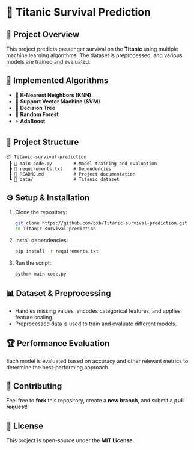 # 🚢 Titanic Survival Prediction

## 📝 Project Overview
This project predicts passenger survival on the **Titanic** using multiple machine learning algorithms. The dataset is preprocessed, and various models are trained and evaluated.

## 📌 Implemented Algorithms
- 🏡 **K-Nearest Neighbors (KNN)**
- 🎯 **Support Vector Machine (SVM)**
- 🌳 **Decision Tree**
- 🌲 **Random Forest**
- ⚡ **AdaBoost**

## 📂 Project Structure
```
📦 Titanic-survival-prediction  
 ┣ 📜 main-code.py        # Model training and evaluation  
 ┣ 📜 requirements.txt    # Dependencies  
 ┣ 📜 README.md           # Project documentation  
 ┗ 📂 data/               # Titanic dataset   
```

## ⚙️ Setup & Installation
1. Clone the repository:
   ```sh
   git clone https://github.com/bxb/Titanic-survival-prediction.git
   cd Titanic-survival-prediction
   ```
2. Install dependencies:
   ```sh
   pip install -r requirements.txt
   ```
3. Run the script:
   ```sh
   python main-code.py
   ```

## 📊 Dataset & Preprocessing
- Handles missing values, encodes categorical features, and applies feature scaling.
- Preprocessed data is used to train and evaluate different models.

## 🏆 Performance Evaluation
Each model is evaluated based on accuracy and other relevant metrics to determine the best-performing approach.

## 🤝 Contributing
Feel free to **fork** this repository, create a **new branch**, and submit a **pull request**!

## 📜 License
This project is open-source under the **MIT License**.

